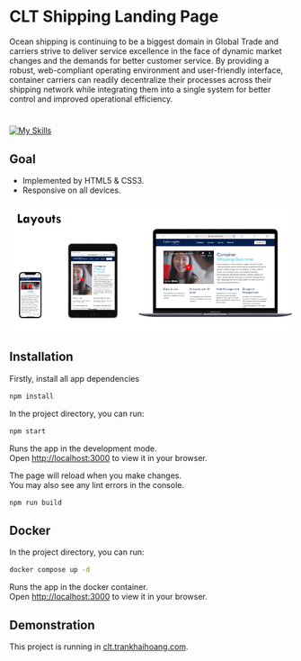# CLT Shipping Landing Page

Ocean shipping is continuing to be a biggest domain in Global Trade and carriers strive to deliver service excellence in the face of dynamic market changes and the demands for better customer service. By providing a robust, web-compliant operating environment and user-friendly interface, container carriers can readily decentralize their processes across their shipping network while integrating them into a single system for better control and improved operational efficiency.

#

[![My Skills](https://skillicons.dev/icons?i=html,css,js,react,tailwind)](https://skillicons.dev)

## Goal

- Implemented by HTML5 & CSS3.
- Responsive on all devices.

![alt text](image.png)

## Installation

Firstly, install all app dependencies

```sh
npm install
```

In the project directory, you can run:

```sh
npm start
```

Runs the app in the development mode.\
Open [http://localhost:3000](http://localhost:3000) to view it in your browser.

The page will reload when you make changes.\
You may also see any lint errors in the console.

```sh
npm run build
```

## Docker

In the project directory, you can run:

```sh
docker compose up -d
```

Runs the app in the docker container.\
Open [http://localhost:3000](http://localhost:3000) to view it in your browser.

## Demonstration

This project is running in [clt.trankhaihoang.com](https://clt.trankhaihoang.com).
